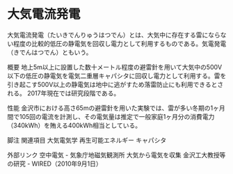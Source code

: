 # 大気電流発電

大気電流発電（たいきでんりゅうはつでん）とは、大気中に存在する雷にならない程度の比較的低圧の静電気を回収し電力として利用するものである。気電発電（きでんはつでん）ともいう。

概要
地上5m以上に設置した数十メートル程度の避雷針を用いて大気中の500V以下の低圧の静電気を電気二重層キャパシタに回収し電力として利用する。雷を引き起こす500V以上の静電気は地中に逃がすため落雷防止にも利用できるとされる。
2017年現在では研究段階である。

性能
金沢市における高さ65mの避雷針を用いた実験では、雷が多い冬期の1ヶ月間で105回の電流を計測し、その電気量は推定で一般家庭1ヶ月分の消費電力（340kWh）を賄える400kWh相当としている。

脚注
関連項目
大気電気学
再生可能エネルギー
キャパシタ

外部リンク
空中電気 - 気象庁地磁気観測所
大気から電気を収集 金沢工大教授等の研究 - WIRED（2010年9月1日）